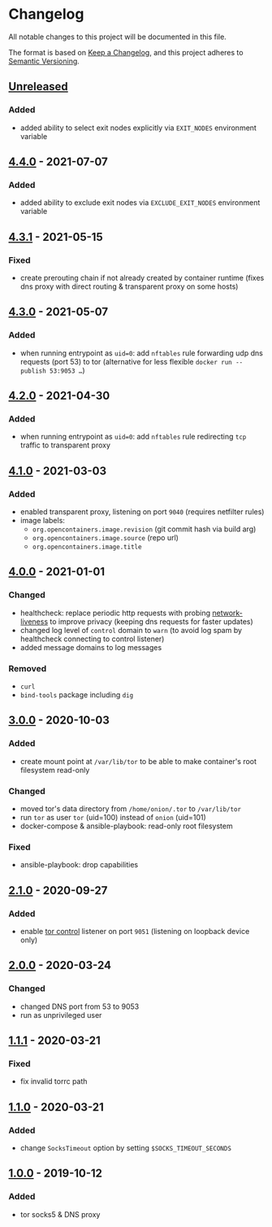 # Changelog
All notable changes to this project will be documented in this file.

The format is based on [Keep a Changelog](https://keepachangelog.com/en/1.0.0/),
and this project adheres to [Semantic Versioning](https://semver.org/spec/v2.0.0.html).

## [Unreleased]
### Added
- added ability to select exit nodes explicitly via `EXIT_NODES` environment variable

## [4.4.0] - 2021-07-07
### Added
- added ability to exclude exit nodes via `EXCLUDE_EXIT_NODES` environment variable

## [4.3.1] - 2021-05-15
### Fixed
- create prerouting chain if not already created by container runtime
  (fixes dns proxy with direct routing & transparent proxy on some hosts)

## [4.3.0] - 2021-05-07
### Added
- when running entrypoint as `uid=0`:
  add `nftables` rule forwarding udp dns requests (port 53) to tor
  (alternative for less flexible `docker run --publish 53:9053 …`)

## [4.2.0] - 2021-04-30
### Added
- when running entrypoint as `uid=0`:
  add `nftables` rule redirecting `tcp` traffic to transparent proxy

## [4.1.0] - 2021-03-03
### Added
- enabled transparent proxy, listening on port `9040` (requires netfilter rules)
- image labels:
  - `org.opencontainers.image.revision` (git commit hash via build arg)
  - `org.opencontainers.image.source` (repo url)
  - `org.opencontainers.image.title`

## [4.0.0] - 2021-01-01
### Changed
- healthcheck: replace periodic http requests with probing
  [network-liveness](https://gitweb.torproject.org/torspec.git/tree/control-spec.txt)
  to improve privacy (keeping dns requests for faster updates)
- changed log level of `control` domain to `warn`
  (to avoid log spam by healthcheck connecting to control listener)
- added message domains to log messages

### Removed
- `curl`
- `bind-tools` package including `dig`

## [3.0.0] - 2020-10-03
### Added
- create mount point at `/var/lib/tor`
  to be able to make container's root filesystem read-only

### Changed
- moved tor's data directory from `/home/onion/.tor` to `/var/lib/tor`
- run `tor` as user `tor` (uid=100) instead of `onion` (uid=101)
- docker-compose & ansible-playbook: read-only root filesystem

### Fixed
- ansible-playbook: drop capabilities

## [2.1.0] - 2020-09-27
### Added
- enable [tor control](https://gitweb.torproject.org/torspec.git/tree/control-spec.txt)
  listener on port `9051`
  (listening on loopback device only)

## [2.0.0] - 2020-03-24
### Changed
- changed DNS port from 53 to 9053
- run as unprivileged user

## [1.1.1] - 2020-03-21
### Fixed
- fix invalid torrc path

## [1.1.0] - 2020-03-21
### Added
- change `SocksTimeout` option by setting `$SOCKS_TIMEOUT_SECONDS`

## [1.0.0] - 2019-10-12
### Added
- tor socks5 & DNS proxy

[Unreleased]: https://github.com/fphammerle/docker-tor-proxy/compare/v4.4.0...HEAD
[4.4.0]: https://github.com/fphammerle/docker-tor-proxy/compare/v4.3.1...v4.4.0
[4.3.1]: https://github.com/fphammerle/docker-tor-proxy/compare/v4.3.0...v4.3.1
[4.3.0]: https://github.com/fphammerle/docker-tor-proxy/compare/v4.2.0...v4.3.0
[4.2.0]: https://github.com/fphammerle/docker-tor-proxy/compare/v4.1.0...v4.2.0
[4.1.0]: https://github.com/fphammerle/docker-tor-proxy/compare/v4.0.0...v4.1.0
[4.0.0]: https://github.com/fphammerle/docker-tor-proxy/compare/v3.0.0...v4.0.0
[3.0.0]: https://github.com/fphammerle/docker-tor-proxy/compare/v2.1.0...v3.0.0
[2.1.0]: https://github.com/fphammerle/docker-tor-proxy/compare/v2.0.0...v2.1.0
[2.0.0]: https://github.com/fphammerle/docker-tor-proxy/compare/v1.1.1...v2.0.0
[1.1.1]: https://github.com/fphammerle/docker-tor-proxy/compare/v1.1.0...v1.1.1
[1.1.0]: https://github.com/fphammerle/docker-tor-proxy/compare/1.0.0...v1.1.0
[1.0.0]: https://github.com/fphammerle/docker-tor-proxy/releases/tag/1.0.0
